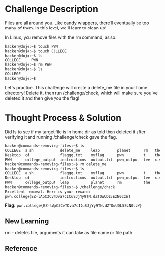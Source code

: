 # Challenge Description
Files are all around you. Like candy wrappers, there'll eventually be too many of them. In this level, we'll learn to clean up!

In Linux, you remove files with the rm command, as so:
```bash
hacker@dojo:~$ touch PWN
hacker@dojo:~$ touch COLLEGE
hacker@dojo:~$ ls
COLLEGE     PWN
hacker@dojo:~$ rm PWN
hacker@dojo:~$ ls
COLLEGE
hacker@dojo:~$
```
Let's practice. This challenge will create a delete_me file in your home directory! Delete it, then run /challenge/check, which will make sure you've deleted it and then give you the flag!
# Thought Process & Solution
Did ls to see if my target file is in home dir as told then deleted it after verifying it and running /challenge/check gave the flag.
```bash
hacker@commands~removing-files:~$ ls
COLLEGE  a.sh            delete_me     leap        planet      rm   the
Desktop  cd              flaggg.txt    myflag      pwn         t    the-flag
PWN      college_output  instructions  output.txt  pwn_output  tee  x.sh
hacker@commands~removing-files:~$ rm delete_me
hacker@commands~removing-files:~$ ls
COLLEGE  a.sh            flaggg.txt    myflag      pwn         t    the-flag
Desktop  cd              instructions  output.txt  pwn_output  tee  x.sh
PWN      college_output  leap          planet      rm          the
hacker@commands~removing-files:~$ /challenge/check
Excellent removal. Here is your reward:
pwn.college{EZ-lApC3CvTDva7cICuSJjYy9TN.dZTOwUDL5EzN0czW}
```
**Flag:** `pwn.college{EZ-lApC3CvTDva7cICuSJjYy9TN.dZTOwUDL5EzN0czW}`
## New Learning
rm - deletes file, arguments it can take as file name or file path
## Reference
